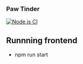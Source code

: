 ### Paw Tinder

[![Node.js CI](https://github.com/AriathGonzalez/paw-tinder/blob/master/.github/workflows/node.js.yml/badge.svg)](https://github.com/AriathGonzalez/paw-tinder/blob/master/.github/workflows/node.js.yml)

## Runnning frontend

- npm run start
